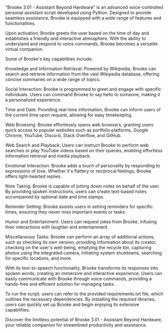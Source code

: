 "Brooke 3.01 - Assistant Beyond Hardware" is an advanced voice-controlled personal assistant script developed using Python. Designed to provide seamless assistance, Brooke is equipped with a wide range of features and functionalities.

Upon activation, Brooke greets the user based on the time of day and establishes a friendly and interactive atmosphere. With the ability to understand and respond to voice commands, Brooke becomes a versatile virtual companion.

Some of Brooke's key capabilities include:

Knowledge and Information Retrieval: Powered by Wikipedia, Brooke can search and retrieve information from the vast Wikipedia database, offering concise summaries on a wide range of topics.

Social Interaction: Brooke is programmed to greet and engage with specific individuals. Users can command Brooke to say hello to someone, making it a personalized experience.

Time and Date: Providing real-time information, Brooke can inform users of the current time upon request, allowing for easy timekeeping.

Web Browsing: Brooke effortlessly opens web browsers, granting users quick access to popular websites such as portfolio platforms, Google Chrome, YouTube, Discord, Stack Overflow, and GitHub.

Web Search and Playback: Users can instruct Brooke to perform web searches or play YouTube videos based on their queries, enabling effortless information retrieval and media playback.

Emotional Interaction: Brooke adds a touch of personality by responding to expressions of love. Whether it's flattery or reciprocal feelings, Brooke offers light-hearted replies.

Note Taking: Brooke is capable of jotting down notes on behalf of the user. By providing spoken instructions, users can create text-based notes accompanied by optional date and time stamps.

Reminder Setting: Brooke assists users in setting reminders for specific times, ensuring they never miss important events or tasks.

Humor and Entertainment: Users can request jokes from Brooke, infusing their interactions with laughter and entertainment.

Miscellaneous Tasks: Brooke can perform an array of additional actions, such as checking its own version, providing information about its creator, checking on the user's well-being, emptying the recycle bin, capturing photos using the integrated camera, initiating system shutdowns, searching for specific locations, and more.

With its text-to-speech functionality, Brooke transforms its responses into spoken words, creating an immersive and interactive experience. Users can easily communicate with Brooke through voice commands, providing a hands-free and efficient solution for managing tasks.

To run the script, users can refer to the provided requirements.txt file, which outlines the necessary dependencies. By installing the required libraries, users can quickly set up Brooke and begin enjoying its extensive capabilities.

Discover the limitless potential of Brooke 3.01 - Assistant Beyond Hardware, your reliable companion for streamlined productivity and assistance.

